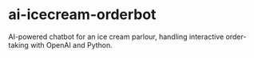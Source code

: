# ai-icecream-orderbot
AI-powered chatbot for an ice cream parlour, handling interactive order-taking with OpenAI and Python.
